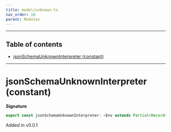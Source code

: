 ```yaml
---
title: model/unknown.ts
nav_order: 18
parent: Modules
---
```


---

<h2 class="text-delta">Table of contents</h2>

- [jsonSchemaUnknownInterpreter (constant)](#jsonschemaunknowninterpreter-constant)

---

# jsonSchemaUnknownInterpreter (constant)

**Signature**

```ts
export const jsonSchemaUnknownInterpreter: <Env extends Partial<Record<"JsonSchemaURI", any>>>() => ModelAlgebraUnknown1<"JsonSchemaURI", Env> = ...
```

Added in v0.0.1

